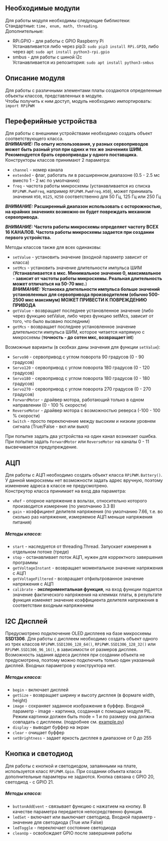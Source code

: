 ## Необходимые модули
Для работы модуля необходимы следующие библиотеки:  
Стандартные: `time, enum, math, threading`.  
Дополнительные:  
- RPi.GPIO - для работы с GPIO Raspberry Pi  
Устанавливается либо через pip3: `sudo pip3 install RPi.GPIO`, либо через apt: `sudo apt install python3-rpi.gpio`
- smbus - для работы с шиной i2c  
Устанавливается из репозитория: `sudo apt install python3-smbus`

## Описание модуля
Для работы с различными элементами платы создаются определенные объекты классов, представленных в модуле.  
Чтобы получить к ним доступ, модуль необходимо импортировать:  
`import RPiPWM`

## Переферийные устройства
Для работы с внешними устройствами необходимо создать объект соответствующего класса.  
***ВНИМАНИЕ:*** **По опыту использования, у разных сервоприводов может быть разный угол 
при одних и тех же значениях ШИМ. Рекомендуется брать сервоприводы у одного поставщика.**  
Конструкторы классов принимают 2 параметра:  
- `channel` - номер канала  
- `extended` - флаг, работать ли в расширенном диапазоне (0.5 - 2.5 мс вместо 1 - 2 мс по умолчанию)
- `freq` - частота работы микросхемы (устанавливается из списка `RPiPWM.PwmFreq`, например `RPiPWM.PwmFreq.H50`), может
принимать значения `H50`, `H125`, `H250` соответственно для 50 Гц, 125 Гц или 250 Гц  
  
***ВНИМАНИЕ:*** **Расширенный диапазон использовать с осторожностью, на крайних значениях возможно он будет повреждать
механизм сервопривода.**  

***ВНИМАНИЕ:*** **Частота работы микросхемы определяет частоту ВСЕХ 16 КАНАЛОВ. Частота работы микросхемы задается при 
создании первого устройства.**  
  
Методы классов также для всех одинаковы:  
- `setValue` - установить значение (входной параметр зависит от класса)  
- `setMcs` - установить значение длительности импульса ШИМ (**Устанавливается в мкс. Минимальное значение 0, 
максимальное - зависит от частоты работы микросхемы. Реальная длительность может отличаться на 50-70 мкс.**)  
***ВНИМАНИЕ:*** **Установка длительности импульса больше значений установленных для сервопривода производителем
(обычно 500-2500 мкс максимум) МОЖЕТ ПРИВЕСТИ К ПОВРЕЖДЕНИЮ ПРИВОДА**
- `getValue` - возвращает последнее установленное значение (либо через функцию setValue, либо через функцию setMcs, 
зависит от того, что было вызвано последним)  
- `getMcs` - возвращает последнее установленное значение длительности импульса ШИМ, которое читается напрямую с
микросхемы (**точность - до cотен мкс, возвращает int**)

Возможные варианты (в скобках даны значения для функции `setValue`):  
- `Servo90` - сервопривод с углом поворота 90 градусов (0 - 90 градусов)  
- `Servo120` - сервопривод с углом поворота 180 градусов (0 - 120 градусов)  
- `Servo180` - сервопривод с углом поворота 180 градусов (0 - 180 градусов)  
- `Servo270` - сервопривод с углом поворота 270 градусов (0 - 270 градусов)  
- `ForwardMotor` - драйвер мотора, работающий только в одном направлении (0 - 100 % скорости)  
- `ReverseMotor` - драйвер мотора с возможностью реверса (-100 - 100 % скорости)  
- `Switch` - просто переключение между высоким и низким уровнем сигнала (True/False - вкл или выкл)
  
При попытке задать два устройства на один канал возникает ошибка.  
При попытке задать `ForwardMotor` или `ReverseMotor` на каналы 0 - 11 высвечивается предупреждение.

## АЦП
Для работы с АЦП необходимо создать объект класса `RPiPWM.Battery()`. У данной микросхемы нет возможности задать
адрес вручную, поэтому изменение адреса в классе не предусмотрено.  
Констркутор класса принимает на вход
два параметра:  
- `vRef` - опорное напряжение в вольтах, относительно которого производится измерение (по умолчанию 3.3 В)  
- `gain` - коэффициент делителя напряжения (по умолчанию 7.66, т.е. во сколько раз напряжение, измеряемое АЦП
меньше напряжения питания)

##### Методы класса:  

- `start` - наследуется от threading.Thread. Запускает измерения в отдельном потоке (треде)
- `stop` - останавливает поток АЦП, нужен для корректного завершения программы
- `getVoltageInstant` - возвращает моментальное значение напряжения с АЦП
- `getVoltageFiltered` - возвращает отфильтрованное значение напряжения с АЦП
- `calibrate` - **экспериментальная функция**, на вход функции подается значение фактического напряжения
на клеммах платы, в результате функция изменяет значение коэффициента делителя напряжения в соответствии
входным напряжением  

## I2C Дисплей
Предусмотрено подключение OLED дисплеев на базе микросхемы **SSD1306**. Для работы с дисплеем необходимо создать 
объект одного из трех классов `RPiPWM.SSD1306_128_64()`, `RPiPWM.SSD1306_128_32()` или 
`RPiPWM.SSD1306_96_16()`, в зависимости от размеров дисплея. Возможность задания адреса дисплея при создании объекта
не предусмотрена, поэтому можно подключить только один указанный дисплей. Входных параметров у конструктора нет.

##### Методы класса:
- `begin` - включает дисплей
- `getSize` - возвращает ширину и высоту дисплея (в формате width, height)
- `image` - сохраняет заданное изображение в буффер. Входной параметр - image - картинка, созданная с помощью
 модуля PIL. Режим картинки должен быть mode = 1 и по размеру она должна совпадать с дисплеем.
 (подробнее см. [example.py](https://github.com/victorvorobev/RPiPWM/blob/master/example.py))
- `display` - выводит буффер на экран
- `clear` - очищает буффер
- `setBrightness` - задает яркость дисплея в диапазоне от 0 до 255  

## Кнопка и светодиод
Для работы с кнопкой и светодиодом, запаянными на плате, используется класс `RPiPWM.Gpio`. 
При создании объекта класса дополнительные парамтеры не задаются. Кнопка связана с GPIO 20, светодиод - с GPIO 21.

##### Методы класса:
- `buttonAddEvent` - связывает функцию с нажатием на кнопку. 
В качестве параметра передается непосредственно функция.
- `ledSet` - включает или выключает светодиод. Входной параметр - значение для светодиода (True или False)
- `ledToggle` - переключает состояние светодиода
- `cleanUp` - освобождает GPIO после завершения работы
